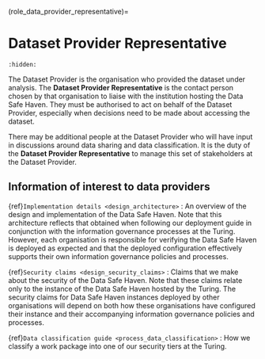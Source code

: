 (role_data_provider_representative)=

# Dataset Provider Representative

```{toctree}
:hidden:
```

The Dataset Provider is the organisation who provided the dataset under analysis.
The **Dataset Provider Representative** is the contact person chosen by that organisation to liaise with the institution hosting the Data Safe Haven.
They must be authorised to act on behalf of the Dataset Provider, especially when decisions need to be made about accessing the dataset.

There may be additional people at the Dataset Provider who will have input in discussions around data sharing and data classification.
It is the duty of the **Dataset Provider Representative** to manage this set of stakeholders at the Dataset Provider.

## Information of interest to data providers

{ref}`Implementation details <design_architecture>`
: An overview of the design and implementation of the Data Safe Haven. Note that this architecture reflects that obtained when following our deployment guide in conjunction with the information governance processes at the Turing. However, each organisation is responsible for verifying the Data Safe Haven is deployed as expected and that the deployed configuration effectively supports their own information governance policies and processes.

{ref}`Security claims <design_security_claims>`
: Claims that we make about the security of the Data Safe Haven. Note that these claims relate only to the instance of the Data Safe Haven hosted by the Turing. The security claims for Data Safe Haven instances deployed by other organisations will depend on both how these organisations have configured their instance and their accompanying information governance policies and processes.

{ref}`Data classification guide <process_data_classification>`
: How we classify a work package into one of our security tiers at the Turing.
